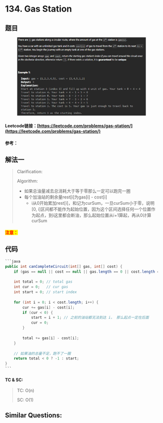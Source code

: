 # 134. Gas Station

## 题目

<figure><img src=".gitbook/assets/image (4).png" alt=""><figcaption></figcaption></figure>

#### Leetcode链接：[https://leetcode.com/problems/gas-station/](https://leetcode.com/problems/gas-station/)

#### 参考：

## 解法一

> Clarification:&#x20;
>
> Algorithm:&#x20;
>
> * 如果总油量减去总消耗大于等于零那么一定可以跑完一圈
> * 每个加油站的剩余量rest\[i]为gas\[i] - cost\[i]
>   * i从0开始累加rest\[i]，和记为curSum，一旦curSum小于零，说明\[0, i]区间都不能作为起始位置，因为这个区间选择任何一个位置作为起点，到i这里都会断油，那么起始位置从i+1算起，再从0计算curSum

#### <mark style="color:red;">注意：</mark>

## 代码

````java
```java
public int canCompleteCircuit(int[] gas, int[] cost) {
    if (gas == null || cost == null || gas.length == 0 || cost.length == 0) return -1;

    int total = 0; // total gas
    int cur = 0;   // cur gas
    int start = 0; // start index

    for (int i = 0; i < cost.length; i++) {
        cur += gas[i] - cost[i];
        if (cur < 0) {
            start = i + 1; // 之前的油站都无法到达 i， 那么起点一定在后面
            cur = 0;
        }

        total += gas[i] - cost[i];
    }

    // 如果油的总量不足，跑不了一圈
    return total < 0 ? -1 : start;
}
```
````

#### TC & SC:&#x20;

> TC: O(n)
>
> SC: O(1)

## **Similar Questions:**&#x20;
